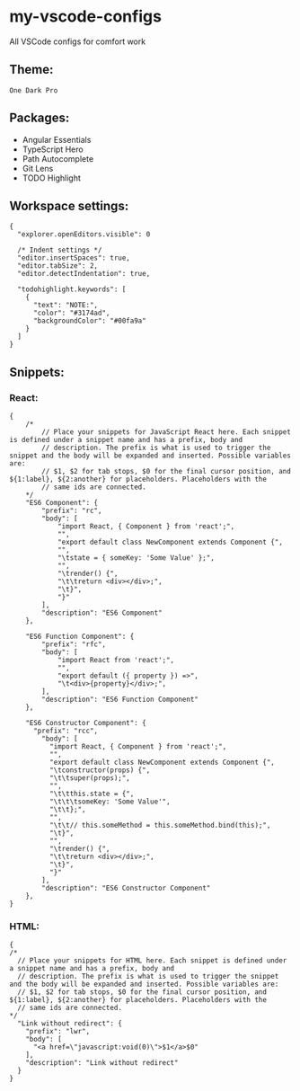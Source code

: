 # my-vscode-configs
All VSCode configs for comfort work

## Theme:
``One Dark Pro``

## Packages:
* Angular Essentials
* TypeScript Hero
* Path Autocomplete
* Git Lens
* TODO Highlight

## Workspace settings:
    {
      "explorer.openEditors.visible": 0

      /* Indent settings */
      "editor.insertSpaces": true,
      "editor.tabSize": 2,
      "editor.detectIndentation": true,

      "todohighlight.keywords": [
        {
          "text": "NOTE:",
          "color": "#3174ad",
          "backgroundColor": "#00fa9a"
        }
      ]
    }

## Snippets:
### React:
    {
        /*
            // Place your snippets for JavaScript React here. Each snippet is defined under a snippet name and has a prefix, body and 
            // description. The prefix is what is used to trigger the snippet and the body will be expanded and inserted. Possible variables are:
            // $1, $2 for tab stops, $0 for the final cursor position, and ${1:label}, ${2:another} for placeholders. Placeholders with the 
            // same ids are connected.
        */
        "ES6 Component": {
            "prefix": "rc",
            "body": [
                "import React, { Component } from 'react';",
                "",
                "export default class NewComponent extends Component {",
                "",
                "\tstate = { someKey: 'Some Value' };",
                "",
                "\trender() {",
                "\t\treturn <div></div>;",
                "\t}",
                "}"
            ],
            "description": "ES6 Component"
        },

        "ES6 Function Component": {
            "prefix": "rfc",
            "body": [
                "import React from 'react';",
                "",
                "export default ({ property }) =>",
                "\t<div>{property}</div>;",
            ],
            "description": "ES6 Function Component"
        },

        "ES6 Constructor Component": {
          "prefix": "rcc",
            "body": [
              "import React, { Component } from 'react';",
              "",
              "export default class NewComponent extends Component {",
              "\tconstructor(props) {",
              "\t\tsuper(props);",
              "",
              "\t\tthis.state = {",
              "\t\t\tsomeKey: 'Some Value'",
              "\t\t};",
              "",
              "\t\t// this.someMethod = this.someMethod.bind(this);",
              "\t}",
              "",
              "\trender() {",
              "\t\treturn <div></div>;",
              "\t}",
              "}"
            ],
            "description": "ES6 Constructor Component"
        },
    }
### HTML:
    {
    /*
      // Place your snippets for HTML here. Each snippet is defined under a snippet name and has a prefix, body and 
      // description. The prefix is what is used to trigger the snippet and the body will be expanded and inserted. Possible variables are:
      // $1, $2 for tab stops, $0 for the final cursor position, and ${1:label}, ${2:another} for placeholders. Placeholders with the 
      // same ids are connected.
    */
      "Link without redirect": {
        "prefix": "lwr",
        "body": [
          "<a href=\"javascript:void(0)\">$1</a>$0"
        ],
        "description": "Link without redirect"
      }
    }

